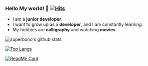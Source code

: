 ### Hello My world! 👋 [![Hits](https://hits.seeyoufarm.com/api/count/incr/badge.svg?url=https%3A%2F%2Fgithub.com%2Fsuperbono%2Fhit-counter&count_bg=%2379C83D&title_bg=%23555555&icon=&icon_color=%23E7E7E7&title=hits&edge_flat=false)](https://hits.seeyoufarm.com)

- I am a **junior developer**.
- I want to grow up as a **developer**, and I am constantly learning.
- My hobbies are **calligraphy** and watching **movies**.


![superbono's github stats](https://github-readme-stats.vercel.app/api?username=superbono&show_icons=true)

[![Top Langs](https://github-readme-stats.vercel.app/api/top-langs/?username=superbono&layout=compact)](https://github.com/superbono/github-readme-stats)

[![ReadMe Card](https://github-readme-stats.vercel.app/api/pin/?username=anuraghazra&repo=github-readme-stats)](https://github.com/anuraghazra/github-readme-stats)

<!--
**superbono/superbono** is a ✨ _special_ ✨ repository because its `README.md` (this file) appears on your GitHub profile.

Here are some ideas to get you started:

- 🔭 I’m currently working on ...
- 🌱 I’m currently learning ...
- 👯 I’m looking to collaborate on ...
- 🤔 I’m looking for help with ...
- 💬 Ask me about ...
- 📫 How to reach me: ...
- 😄 Pronouns: ...
- ⚡ Fun fact: ...
-->
